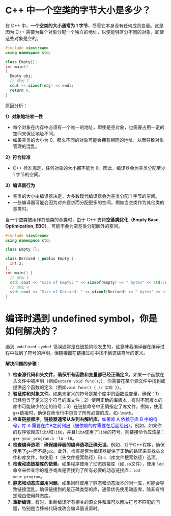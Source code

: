# C++ 中一个空类的字节大小是多少？

在 C++ 中，**一个空类的大小通常为 1 字节**，尽管它本身没有任何成员变量。这是因为 C++ 需要为每个对象分配一个独立的地址，以便能够区分不同的对象，即使这些对象是空的。

```cpp
#include <iostream>
using namespace std;

class Empty{};
int main()
{
  Empty obj;
  // 输出 1
  cout << sizeof(obj) << endl;
  return 0;
}
```

原因分析：

**1）对象地址唯一性**

* 每个对象在内存中必须有一个唯一的地址，即使是空对象，也需要占用一定的空间来保证地址不同。
* 如果空类的大小为 0，那么不同的对象可能会拥有相同的地址，从而导致对象管理的混乱。

**2）符合标准**

* C++ 标准规定，任何对象的大小都不能为 0。因此，编译器会为空类分配至少 1 字节的空间。

**3）编译器行为**

* 空类的大小由编译器决定，大多数现代编译器会为空类分配 1 字节的空间。
* 一些编译器可能会因为对齐要求而分配更多的空间，例如当空类作为其他类的基类时。

当一个空类被用作其他类的基类时，由于 C++ 支持**空基类优化（Empty Base Optimization, EBO）**，可能不会为空基类分配额外的空间。

```cpp
#include <iostream>
using namespace std;

class Empty {};

class Derived : public Empty {
  int x;
};
int main() {
  // 输出 1
  std::cout << "Size of Empty: " << sizeof(Empty) << " bytes" << std::endl;
  // 输出 4
  std::cout << "Size of Derived: " << sizeof(Derived) << " bytes" << std::endl;
}
```



# 编译时遇到 undefined symbol，你是如何解决的？

遇到 `undefined symbol` 错误通常是在链接阶段发生的，这意味着编译器在编译过程中找到了符号的声明，但链接器在链接过程中找不到这些符号的定义。

**解决问题的步骤：**

1. **检查源代码和头文件，确保所有函数和变量都已经正确定义**。如果一个函数在头文件中被声明（例如`extern void func();`），你需要在某个源文件中找到或提供这个函数的定义（例如`void func() { // 实现 }`）。
2. **验证库和对象文件**。如果未定义的符号是某个库中的函数或变量，确保：1）已经包含了定义这个符号的库文件；2）使用正确的库版本，有时不同版本的库中可能缺少特定的符号；3）在链接命令中正确指定了库文件。例如，使用`g++`链接时，确保在命令行中包含了所有必要的库，如`-lmath`。
3. **检查链接顺序**。**链接器通常从左到右解析库**，<font color=blue>如果库 A 依赖于库 B 中的符号，库 A 需要在库B之前列出（被依赖的库需要在后面给出）。</font>例如，如果你的程序依赖库`libA`和`libB`，并且`libA`使用了`libB`的符号，则链接命令应该是：`g++ your_program.o -lA -lB`。
4. **检查编译选项：确保编译器的编译选项正确无误**。例如，对于C++程序，确保使用了`g++`而不是`gcc`。此外，检查是否为编译器提供了正确的路径来查找头文件和库文件，如使用`-I`（头文件搜索路径）和`-L`（库文件搜索路径）选项。
5. **检查动态链接库的依赖**。如果程序使用了动态链接库（如`.so`文件），使用 `ldd` 命令来检查你的程序或库是否找到了所有必要的动态链接库：`ldd your_program`。
6. **静态和动态库混用问题**。如果同时使用了静态和动态版本的同一库，可能会导致链接混乱。确保链接到的是正确类型的库，通常优先使用动态库，除非有特定理由使用静态库。
7. **重新编译**。有时，重新编译所有相关的源文件和库可以解决符号不匹配的问题，特别是当移植代码或改变编译器设置时。